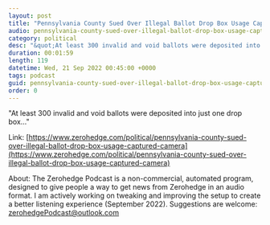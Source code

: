```yaml
---
layout: post
title: "Pennsylvania County Sued Over Illegal Ballot Drop Box Usage Captured On Camera"
audio: pennsylvania-county-sued-over-illegal-ballot-drop-box-usage-captured-camera-0
category: political
desc: "&quot;At least 300 invalid and void ballots were deposited into just one drop box...&quot;"
duration: 00:01:59
length: 119
datetime: Wed, 21 Sep 2022 00:45:00 +0000
tags: podcast
guid: pennsylvania-county-sued-over-illegal-ballot-drop-box-usage-captured-camera-0
order: 0
---
```

&quot;At least 300 invalid and void ballots were deposited into just one drop box...&quot;

Link: [https://www.zerohedge.com/political/pennsylvania-county-sued-over-illegal-ballot-drop-box-usage-captured-camera](https://www.zerohedge.com/political/pennsylvania-county-sued-over-illegal-ballot-drop-box-usage-captured-camera)

About: The Zerohedge Podcast is a non-commercial, automated program, designed to give people a way to get news from Zerohedge in an audio format.  I am actively working on tweaking and improving the setup to create a better listening experience (September 2022).  Suggestions are welcome: [zerohedgePodcast@outlook.com](mailto:zerohedgePodcast@outlook.com)